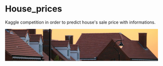 # House_prices

Kaggle competition in order to predict house's sale price with informations. 

![House](header.png)
